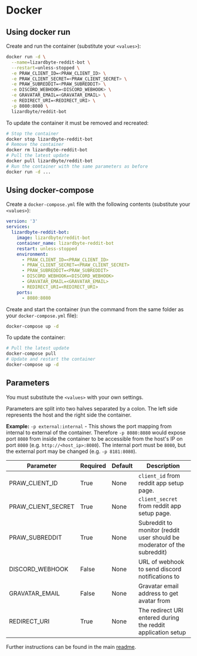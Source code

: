 # Docker

## Using docker run
Create and run the container (substitute your `<values>`):

```bash
docker run -d \
  --name=lizardbyte-reddit-bot \
  --restart=unless-stopped \
  -e PRAW_CLIENT_ID=<PRAW_CLIENT_ID> \
  -e PRAW_CLIENT_SECRET=<PRAW_CLIENT_SECRET> \
  -e PRAW_SUBREDDIT=<PRAW_SUBREDDIT> \
  -e DISCORD_WEBHOOK=<DISCORD_WEBHOOK> \
  -e GRAVATAR_EMAIL=<GRAVATAR_EMAIL> \
  -e REDIRECT_URI=<REDIRECT_URI> \
  -p 8080:8080 \
  lizardbyte/reddit-bot
```

To update the container it must be removed and recreated:

```bash
# Stop the container
docker stop lizardbyte-reddit-bot
# Remove the container
docker rm lizardbyte-reddit-bot
# Pull the latest update
docker pull lizardbyte/reddit-bot
# Run the container with the same parameters as before
docker run -d ...
```

## Using docker-compose

Create a `docker-compose.yml` file with the following contents (substitute your `<values>`):

```yaml
version: '3'
services:
  lizardbyte-reddit-bot:
    image: lizardbyte/reddit-bot
    container_name: lizardbyte-reddit-bot
    restart: unless-stopped
    environment:
      - PRAW_CLIENT_ID=<PRAW_CLIENT_ID>
      - PRAW_CLIENT_SECRET=<PRAW_CLIENT_SECRET>
      - PRAW_SUBREDDIT=<PRAW_SUBREDDIT>
      - DISCORD_WEBHOOK=<DISCORD_WEBHOOK>
      - GRAVATAR_EMAIL=<GRAVATAR_EMAIL>
      - REDIRECT_URI=<REDIRECT_URI>
    ports:
      - 8080:8080
```

Create and start the container (run the command from the same folder as your `docker-compose.yml` file):

```bash
docker-compose up -d
```

To update the container:
```bash
# Pull the latest update
docker-compose pull
# Update and restart the container
docker-compose up -d
```

## Parameters
You must substitute the `<values>` with your own settings.

Parameters are split into two halves separated by a colon. The left side represents the host and the right side the
container.

**Example:** `-p external:internal` - This shows the port mapping from internal to external of the container.
Therefore `-p 8080:8080` would expose port `8080` from inside the container to be accessible from the host's IP on port
`8080` (e.g. `http://<host_ip>:8080`). The internal port must be `8080`, but the external port may be changed
(e.g. `-p 8181:8080`).

| Parameter          | Required | Default | Description                                                             |
|--------------------|----------|---------|-------------------------------------------------------------------------|
| PRAW_CLIENT_ID     | True     | None    | `client_id` from reddit app setup page.                                 |
| PRAW_CLIENT_SECRET | True     | None    | `client_secret` from reddit app setup page.                             |
| PRAW_SUBREDDIT     | True     | None    | Subreddit to monitor (reddit user should be moderator of the subreddit) |
| DISCORD_WEBHOOK    | False    | None    | URL of webhook to send discord notifications to                         |
| GRAVATAR_EMAIL     | False    | None    | Gravatar email address to get avatar from                               |
| REDIRECT_URI       | True     | None    | The redirect URI entered during the reddit application setup            |

Further instructions can be found in the main [readme](https://github.com/LizardByte/reddit-bot/blob/master/README.md).
